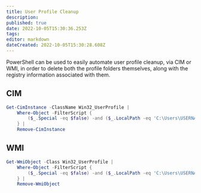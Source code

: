 ```yaml
---
title: User Profile Cleanup
description: 
published: true
date: 2022-10-05T15:30:36.253Z
tags: 
editor: markdown
dateCreated: 2022-10-05T15:30:28.608Z
---
```


PowerShell can be used to easily automate user profile cleanup, via CIM or WMI, in order to delete both the profile folders themselves, along with the registry information associated with them.

## CIM

```powershell
Get-CimInstance -ClassName Win32_UserProfile |
    Where-Object -FilterScript {
        ($_.Special -eq $false) -and ($_.LocalPath -eq 'C:\Users\USERNAME')
    } |
    Remove-CimInstance
```

## WMI

```powershell
Get-WmiObject -Class Win32_UserProfile |
    Where-Object -FilterScript {
        ($_.Special -eq $false) -and ($_.LocalPath -eq 'C:\Users\USERNAME')
    } |
    Remove-WmiObject
```
